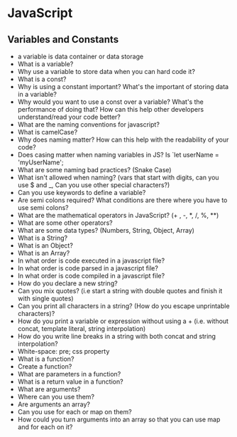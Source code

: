 # JavaScript
## Variables and Constants
* a variable is data container or data storage
* What is a variable?
* Why use a variable to store data when you can hard code it?
* What is a const?
* Why is using a constant important? What's the important of storing data in a variable?
* Why would you want to use a const over a variable? What's the performance of doing that? How can this help other developers understand/read your code better?
* What are the naming conventions for javascript?
* What is camelCase?
* Why does naming matter? How can this help with the readability of your code?
* Does casing matter when naming variables in JS? Is `let userName = 'myUserName';
* What are some naming bad practices? (Snake Case)
* What isn't allowed when naming? (vars that start with digits, can you use $ and _, Can you use other special characters?)
* Can you use keywords to define a variable?
* Are semi colons required? What conditions are there where you have to use semi colons?
* What are the mathematical operators in JavaScript? (+ , -, *, /, %, **)
* What are some other operators?
* What are some data types? (Numbers, String, Object, Array)
* What is a String?
* What is an Object?
* What is an Array?
* In what order is code executed in a javascript file?
* In what order is code parsed in a javascript file?
* In what order is code compiled in a javascript file?
* How do you declare a new string?
* Can you mix quotes? (i.e start a string with double quotes and finish it with single quotes)
* Can you print all characters in a string? (How do you escape unprintable characters)?
* How do you print a variable or expression without using a + (i.e. without concat, template literal, string interpolation)
* How do you write line breaks in a string with both concat and string interpolation?
* White-space: pre; css property
* What is a function?
* Create a function?
* What are parameters in a function?
* What is a return value in a function?
* What are arguments?
* Where can you use them?
* Are arguments an array?
* Can you use for each or map on them?
* How could you turn arguments into an array so that you can use map and for each on it?


